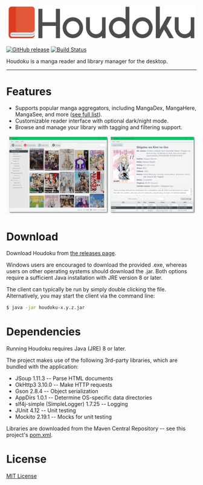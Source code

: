 ![Houdoku Header](/res/houdoku_header.png)

[![GitHub release](https://img.shields.io/github/release/xgi/houdoku.svg)](https://github.com/xgi/houdoku/releases) 
[![Build Status](https://travis-ci.org/xgi/houdoku.svg?branch=master)](https://travis-ci.org/xgi/houdoku)

Houdoku is a manga reader and library manager for the desktop.

---

# Features

* Supports popular manga aggregators, including MangaDex, MangaHere, MangaSee, and more
([see full list](https://github.com/xgi/houdoku/blob/master/supported_sources.txt)).
* Customizable reader interface with optional dark/night mode.
* Browse and manage your library with tagging and filtering support.

![Screenshots](/res/screenshots.png)

# Download

Download Houdoku from [the releases page](https://github.com/xgi/houdoku/releases).

Windows users are encouraged to download the provided .exe, whereas users on other operating 
systems should download the .jar. Both options require a sufficient Java installation with JRE 
version 8 or later.

The client can typically be run by simply double clicking the file. Alternatively, you may start 
the client via the command line:
```bash
$ java -jar houdoku-x.y.z.jar
```

# Dependencies

Running Houdoku requires Java (JRE) 8 or later.

The project makes use of the following 3rd-party libraries, which are bundled with the application:

* JSoup 1.11.3 -- Parse HTML documents
* OkHttp3 3.10.0 -- Make HTTP requests
* Gson 2.8.4 -- Object serialization
* AppDirs 1.0.1 -- Determine OS-specific data directories
* slf4j-simple (SimpleLogger) 1.7.25 -- Logging
* JUnit 4.12 -- Unit testing
* Mockito 2.19.1 -- Mocks for unit testing

Libraries are downloaded from the Maven Central Repository -- see this project's [pom.xml](https://github.com/xgi/houdoku/blob/master/pom.xml).

# License

[MIT License](https://github.com/xgi/houdoku/blob/master/LICENSE.txt)